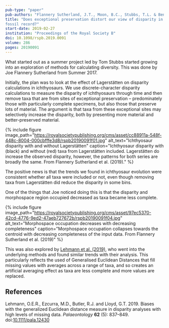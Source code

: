 ```yaml
---
pub-type: "paper"
pub-authors: "Flannery Sutherland, J.T., Moon, B.C., Stubbs, T.L. & Benton, M.J."
title: "Does exceptional preservation distort our view of disparity in the
fossil record?"
start-date: 2019-02-27
institution: "Proceedings of the Royal Society B"
doi: 10.1098/rspb.2019.0091
volume: 286
pages: 20190091
---
```

What started out as a summer project led by Tom Stubbs started growing into an
exploration of methods for calculating diversity. This was done by Joe Flannery
Sutherland from Summer 2017.

Initially, the plan was to look at the effect of Lagerstätten on disparity
calculations in ichthyosaurs. We use discrete-character disparity calculations
to measure the disparity of ichthyosaurs through time and then remove taxa that
are from sites of exceptional preservation – predominately those with
particularly complete specimens, but also those that preserve lots of material.
The argument is that taxa from these exceptional sites may selectively increase
the disparity, both by presenting more material and better-preserved material.

{% include figure
    image_path="https://royalsocietypublishing.org/cms/asset/cc88911a-548f-448c-8004-000cbfffe3d8/rspb20190091f01.jpg"
    alt_text="Ichthyosaur disparity with and without Lagerstätten"
    caption="Ichthyosaur disparity with (black) and without (red) taxa from
    Lagerstätten included. Lagerstätten do increase the observed disparity,
    however, the patterns for both series are broadly the same. From Flannery
    Sutherland et al. (2019)."
%}

The positive news is that the trends we found in ichthyosaur evolution were
consistent whether all taxa were included or not, even though removing taxa from
Lagerstätten did reduce the disparity in some bins.

One of the things that Joe noticed doing this is that the disparity and
morphospace region occupied decreased as taxa became less complete.

{% include figure
    image_path="https://royalsocietypublishing.org/cms/asset/97ec5370-42cd-4776-9ed2-47aeb727672b/rspb20190091f04.jpg"
    alt_text="Morphospace occupation decreases with decreasing completeness"
    caption="Morphospace occupation collapses towards the centroid with
    decreasing completeness of the input data. From Flannery Sutherland et al.
    (2019)"
%}

This was also explored by [Lehmann et al.
(2019)](https://doi.org/10.1111/pala.12430), who went into the underlying
methods and found similar trends with their analysis. This particularly reflects
the used of Generalised Euclidean Distances that fill missing values with
averages across a range of taxa, and so creates an artificial averaging effect
as taxa are less complete and more values are replaced.

## References

Lehmann, O.E.R., Ezcurra, M.D., Butler, R.J. and Lloyd, G.T. 2019. Biases with
the generalized Euclidean distance measure in disparity analyses with high
levels of missing data. _Palaeontology_ **62** (5): 837–849.
doi:[10.1111/pala.12430](https://doi.org/10.1111/pala.12430)
